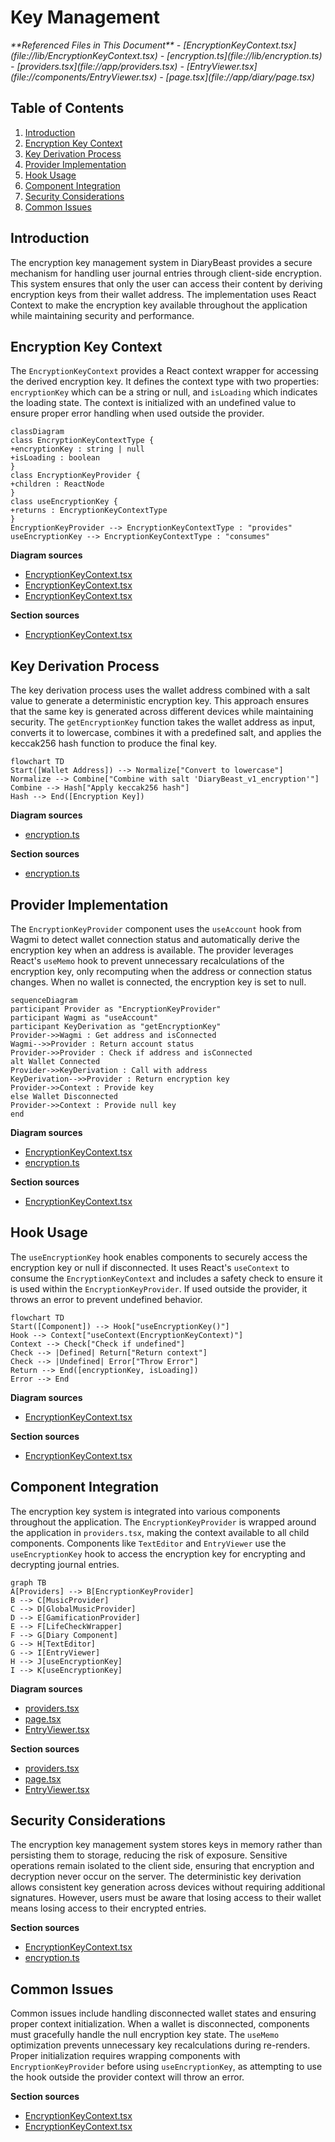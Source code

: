 # Key Management

<cite>
**Referenced Files in This Document**   
- [EncryptionKeyContext.tsx](file://lib/EncryptionKeyContext.tsx)
- [encryption.ts](file://lib/encryption.ts)
- [providers.tsx](file://app/providers.tsx)
- [EntryViewer.tsx](file://components/EntryViewer.tsx)
- [page.tsx](file://app/diary/page.tsx)
</cite>

## Table of Contents
1. [Introduction](#introduction)
2. [Encryption Key Context](#encryption-key-context)
3. [Key Derivation Process](#key-derivation-process)
4. [Provider Implementation](#provider-implementation)
5. [Hook Usage](#hook-usage)
6. [Component Integration](#component-integration)
7. [Security Considerations](#security-considerations)
8. [Common Issues](#common-issues)

## Introduction
The encryption key management system in DiaryBeast provides a secure mechanism for handling user journal entries through client-side encryption. This system ensures that only the user can access their content by deriving encryption keys from their wallet address. The implementation uses React Context to make the encryption key available throughout the application while maintaining security and performance.

## Encryption Key Context

The `EncryptionKeyContext` provides a React context wrapper for accessing the derived encryption key. It defines the context type with two properties: `encryptionKey` which can be a string or null, and `isLoading` which indicates the loading state. The context is initialized with an undefined value to ensure proper error handling when used outside the provider.

```mermaid
classDiagram
class EncryptionKeyContextType {
+encryptionKey : string | null
+isLoading : boolean
}
class EncryptionKeyProvider {
+children : ReactNode
}
class useEncryptionKey {
+returns : EncryptionKeyContextType
}
EncryptionKeyProvider --> EncryptionKeyContextType : "provides"
useEncryptionKey --> EncryptionKeyContextType : "consumes"
```

**Diagram sources**
- [EncryptionKeyContext.tsx](file://lib/EncryptionKeyContext.tsx#L6-L9)
- [EncryptionKeyContext.tsx](file://lib/EncryptionKeyContext.tsx#L20-L35)
- [EncryptionKeyContext.tsx](file://lib/EncryptionKeyContext.tsx#L37-L43)

**Section sources**
- [EncryptionKeyContext.tsx](file://lib/EncryptionKeyContext.tsx#L6-L13)

## Key Derivation Process

The key derivation process uses the wallet address combined with a salt value to generate a deterministic encryption key. This approach ensures that the same key is generated across different devices while maintaining security. The `getEncryptionKey` function takes the wallet address as input, converts it to lowercase, combines it with a predefined salt, and applies the keccak256 hash function to produce the final key.

```mermaid
flowchart TD
Start([Wallet Address]) --> Normalize["Convert to lowercase"]
Normalize --> Combine["Combine with salt 'DiaryBeast_v1_encryption'"]
Combine --> Hash["Apply keccak256 hash"]
Hash --> End([Encryption Key])
```

**Diagram sources**
- [encryption.ts](file://lib/encryption.ts#L8-L12)

**Section sources**
- [encryption.ts](file://lib/encryption.ts#L8-L12)

## Provider Implementation

The `EncryptionKeyProvider` component uses the `useAccount` hook from Wagmi to detect wallet connection status and automatically derive the encryption key when an address is available. The provider leverages React's `useMemo` hook to prevent unnecessary recalculations of the encryption key, only recomputing when the address or connection status changes. When no wallet is connected, the encryption key is set to null.

```mermaid
sequenceDiagram
participant Provider as "EncryptionKeyProvider"
participant Wagmi as "useAccount"
participant KeyDerivation as "getEncryptionKey"
Provider->>Wagmi : Get address and isConnected
Wagmi-->>Provider : Return account status
Provider->>Provider : Check if address and isConnected
alt Wallet Connected
Provider->>KeyDerivation : Call with address
KeyDerivation-->>Provider : Return encryption key
Provider->>Context : Provide key
else Wallet Disconnected
Provider->>Context : Provide null key
end
```

**Diagram sources**
- [EncryptionKeyContext.tsx](file://lib/EncryptionKeyContext.tsx#L20-L35)
- [encryption.ts](file://lib/encryption.ts#L8-L12)

**Section sources**
- [EncryptionKeyContext.tsx](file://lib/EncryptionKeyContext.tsx#L20-L35)

## Hook Usage

The `useEncryptionKey` hook enables components to securely access the encryption key or null if disconnected. It uses React's `useContext` to consume the `EncryptionKeyContext` and includes a safety check to ensure it is used within the `EncryptionKeyProvider`. If used outside the provider, it throws an error to prevent undefined behavior.

```mermaid
flowchart TD
Start([Component]) --> Hook["useEncryptionKey()"]
Hook --> Context["useContext(EncryptionKeyContext)"]
Context --> Check["Check if undefined"]
Check --> |Defined| Return["Return context"]
Check --> |Undefined| Error["Throw Error"]
Return --> End([encryptionKey, isLoading])
Error --> End
```

**Diagram sources**
- [EncryptionKeyContext.tsx](file://lib/EncryptionKeyContext.tsx#L37-L43)

**Section sources**
- [EncryptionKeyContext.tsx](file://lib/EncryptionKeyContext.tsx#L37-L43)

## Component Integration

The encryption key system is integrated into various components throughout the application. The `EncryptionKeyProvider` is wrapped around the application in `providers.tsx`, making the context available to all child components. Components like `TextEditor` and `EntryViewer` use the `useEncryptionKey` hook to access the encryption key for encrypting and decrypting journal entries.

```mermaid
graph TB
A[Providers] --> B[EncryptionKeyProvider]
B --> C[MusicProvider]
C --> D[GlobalMusicProvider]
D --> E[GamificationProvider]
E --> F[LifeCheckWrapper]
F --> G[Diary Component]
G --> H[TextEditor]
G --> I[EntryViewer]
H --> J[useEncryptionKey]
I --> K[useEncryptionKey]
```

**Diagram sources**
- [providers.tsx](file://app/providers.tsx#L31-L54)
- [page.tsx](file://app/diary/page.tsx#L16-L260)
- [EntryViewer.tsx](file://components/EntryViewer.tsx#L19-L123)

**Section sources**
- [providers.tsx](file://app/providers.tsx#L31-L54)
- [page.tsx](file://app/diary/page.tsx#L16-L260)
- [EntryViewer.tsx](file://components/EntryViewer.tsx#L19-L123)

## Security Considerations

The encryption key management system stores keys in memory rather than persisting them to storage, reducing the risk of exposure. Sensitive operations remain isolated to the client side, ensuring that encryption and decryption never occur on the server. The deterministic key derivation allows consistent key generation across devices without requiring additional signatures. However, users must be aware that losing access to their wallet means losing access to their encrypted entries.

**Section sources**
- [EncryptionKeyContext.tsx](file://lib/EncryptionKeyContext.tsx#L15-L18)
- [encryption.ts](file://lib/encryption.ts#L14-L21)

## Common Issues

Common issues include handling disconnected wallet states and ensuring proper context initialization. When a wallet is disconnected, components must gracefully handle the null encryption key state. The `useMemo` optimization prevents unnecessary key recalculations during re-renders. Proper initialization requires wrapping components with `EncryptionKeyProvider` before using `useEncryptionKey`, as attempting to use the hook outside the provider context will throw an error.

**Section sources**
- [EncryptionKeyContext.tsx](file://lib/EncryptionKeyContext.tsx#L23-L26)
- [EncryptionKeyContext.tsx](file://lib/EncryptionKeyContext.tsx#L38-L42)